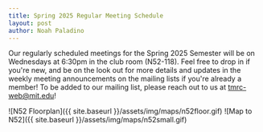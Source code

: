 ```yaml
---
title: Spring 2025 Regular Meeting Schedule
layout: post
author: Noah Paladino
---
```


Our regularly scheduled meetings for the Spring 2025 Semester will be on Wednesdays at 6:30pm in the club room (N52-118). Feel free to drop in if you're new, and be on the look out for more details and updates in the weekly meeting announcements on the mailing lists if you're already a member! To be added to our mailing list, please reach out to us at [tmrc-web@mit.edu](mailto:tmrc-web@mit.edu)!

![N52 Floorplan]({{ site.baseurl }}/assets/img/maps/n52floor.gif)
![Map to N52]({{ site.baseurl }}/assets/img/maps/n52small.gif)
